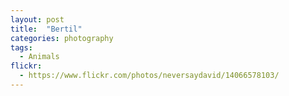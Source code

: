 ```yaml
---
layout: post
title:  "Bertil"
categories: photography
tags:
  - Animals
flickr: 
  - https://www.flickr.com/photos/neversaydavid/14066578103/
---
```

